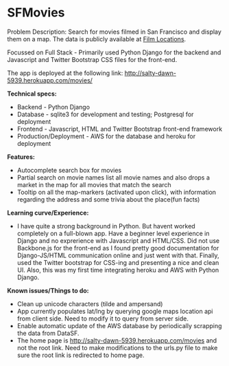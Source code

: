 SFMovies
========

Problem Description: Search for movies filmed in San Francisco and display them on a map. The data is publicly available at <a href=https://data.sfgov.org/Culture-and-Recreation/Film-Locations-in-San-Francisco/yitu-d5am?>Film Locations</a>.

Focussed on Full Stack - Primarily used Python Django for the backend and Javascript and Twitter Bootstrap CSS files for the front-end.

The app is deployed at the following link: http://salty-dawn-5939.herokuapp.com/movies/


**Technical specs:**

* Backend - Python Django
* Database - sqlite3 for development and testing; Postgresql for deployment
* Frontend - Javascript, HTML and Twitter Bootstrap front-end framework
* Production/Deployment - AWS for the database and heroku for deployment


**Features:**

* Autocomplete search box for movies
* Partial search on movie names list all movie names and also drops a market in the map for all movies that match the search
* Tooltip on all the map-markers (activated upon click), with information regarding the address and some trivia about the place(fun facts)


**Learning curve/Experience:**

* I have quite a strong background in Python. But havent worked completely on a full-blown app. Have a beginner level experience in Django and no exprerience with Javascript and HTML/CSS. Did not use Backbone.js for the front-end as I found pretty good documentation for Django-JS/HTML communication online and just went with that. Finally, used the Twitter bootstrap for CSS-ing and presenting a nice and clean UI. Also, this was my first time integrating heroku and AWS with Python Django.


**Known issues/Things to do:**

* Clean up unicode characters (tilde and ampersand)
* App currently populates lat/lng by querying google maps location api from client side. Need to modify it to query from server side.
* Enable automatic update of the AWS database by periodically scrapping the data from DataSF.
* The home page is http://salty-dawn-5939.herokuapp.com/movies and not the root link. Need to make modifications to the urls.py file to make sure the root link is redirected to home page.
